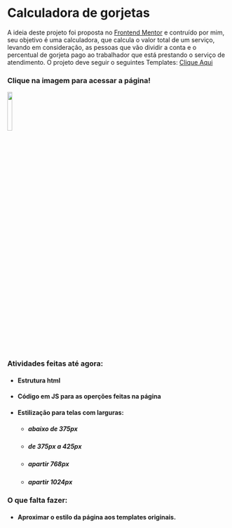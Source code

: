 # Calculadora de gorjetas

A ideia deste projeto foi proposta no [Frontend Mentor](https://www.frontendmentor.io/) e contruído por mim, seu objetivo é uma calculadora, que calcula o valor total de um serviço, levando em consideração, as pessoas que vão dividir a conta e o percentual de gorjeta pago ao trabalhador que está prestando o serviço de atendimento. 
O projeto deve seguir o seguintes Templates:
[Clique Aqui](https://www.imagemhost.com.br/album/rczdQ)

### Clique na imagem para acessar a página!

[<img src="https://www.imagemhost.com.br/images/2022/03/20/tip-calculator-screenshot.png" style = "width: 15%"></p>](https://odisseu93.github.io/tip-calculator-app)

### Atividades feitas até agora:
- ####  Estrutura html
- ####  Código em JS para as operções feitas na página    
- ####  Estilização para telas com larguras:
  - ##### abaixo de 375px
  - ##### de 375px a 425px
  - ##### apartir 768px
  - ##### apartir 1024px
  
  

### O que falta fazer:
- #### Aproximar o estilo da página aos templates originais.


